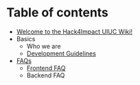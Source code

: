 # Table of contents

* [Welcome to the Hack4Impact UIUC Wiki!](README.md)
* Basics
  * Who we are
  * [Development Guidelines](basics/development-guidelines.md)
* [FAQs](faqs/README.md)
  * [Frontend FAQ](faqs/frontend-faq.md)
  * Backend FAQ

